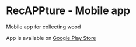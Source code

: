 # RecAPPture - Mobile app

Mobile app for collecting wood

App is available on [Google Play Store](https://play.google.com/store/apps/details?id=si.upfamnit.recappture)